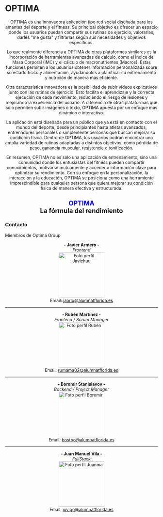 # OPTIMA
<div align="center">
OPTIMA es una innovadora aplicación tipo red social diseñada para los amantes del deporte y el fitness. Su principal objetivo es ofrecer un espacio donde los usuarios puedan compartir sus rutinas de ejercicio, valorarlas, darles "me gusta" y filtrarlas según sus necesidades y objetivos específicos.

Lo que realmente diferencia a OPTIMA de otras plataformas similares es la incorporación de herramientas avanzadas de cálculo, como el Índice de Masa Corporal (IMC) y el cálculo de macronutrientes (Macros). Estas funciones permiten a los usuarios obtener información personalizada sobre su estado físico y alimentación, ayudándolos a planificar su entrenamiento y nutrición de manera más eficiente.

Otra característica innovadora es la posibilidad de subir videos explicativos junto con las rutinas de ejercicio. Esto facilita el aprendizaje y la correcta ejecución de cada movimiento, reduciendo el riesgo de lesiones y mejorando la experiencia del usuario. A diferencia de otras plataformas que solo permiten subir imágenes o texto, OPTIMA apuesta por un enfoque más dinámico e interactivo.

La aplicación está diseñada para un público que ya está en contacto con el mundo del deporte, desde principiantes hasta atletas avanzados, entrenadores personales o simplemente personas que buscan mejorar su condición física. Dentro de OPTIMA, los usuarios podrán encontrar una amplia variedad de rutinas adaptadas a distintos objetivos, como pérdida de peso, ganancia muscular, resistencia o tonificación.

En resumen, OPTIMA no es solo una aplicación de entrenamiento, sino una comunidad donde los entusiastas del fitness pueden compartir conocimientos, motivarse mutuamente y acceder a información clave para optimizar su rendimiento. Con su enfoque en la personalización, la interacción y la educación, OPTIMA se posiciona como una herramienta imprescindible para cualquier persona que quiera mejorar su condición física de manera efectiva y estructurada.

<h2>
<font color="blue">OPTIMA</font> 
  <br>
La fórmula del rendimiento
</h2>

</div>


### Contacto
Miembros de Optima Group

<div align="center">

**- Javier Armero -**  
*Frontend*  
<img src="https://avatars.githubusercontent.com/u/150703636?v=4" alt="Foto perfil Javichuu" width="150">  
Email: [jaarlo@alumnatflorida.es](mailto:jaarlo@alumnatflorida.es)  

---

**- Rubén Martínez -**  
*Frontend / Scrum Manager*  
<img src="https://avatars.githubusercontent.com/u/122776183?v=4" alt="Foto perfil Rubén" width="150">  
Email: [rumama02@alumnatflorida.es](mailto:rumama02@alumnatflorida.es)  

---

**- Boromir Stanislavov -**  
*Backend / Project Manager*  
<img src="https://avatars.githubusercontent.com/u/122878993?v=4" alt="Foto perfil Boromir" width="150">  
Email: [bostbo@alumnatflorida.es](mailto:bostbo@alumnatflorida.es)  

---

**- Juan Manuel Vila -**  
*FullStack*  
<img src="https://avatars.githubusercontent.com/u/181088733?v=4" alt="Foto perfil Juanma" width="150">  
Email: [juvigo@alumnatflorida.es](mailto:juvigo@alumnatflorida.es)  

</div>
